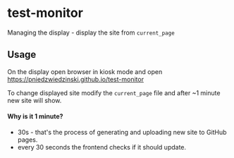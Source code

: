 # test-monitor

Managing the display - display the site from `current_page`

## Usage

On the display open browser in kiosk mode and open https://pniedzwiedzinski.github.io/test-monitor

To change displayed site modify the `current_page` file and after ~1 minute new site will show.

#### Why is it 1 minute?

- 30s - that's the process of generating and uploading new site to GitHub pages.
- every 30 seconds the frontend checks if it should update.
